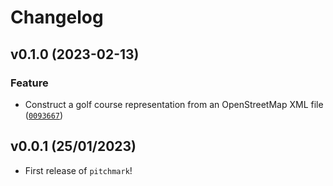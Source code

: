 # Changelog

<!--next-version-placeholder-->

## v0.1.0 (2023-02-13)
### Feature
* Construct a golf course representation from an OpenStreetMap XML file ([`0093667`](https://github.com/istvankleijn/pitchmark/commit/009366709be89e3144506d12ebb8fcf2c46dbcf4))

## v0.0.1 (25/01/2023)

- First release of `pitchmark`!